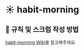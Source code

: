 # ☀️ habit-morning

## 🔨 규칙 및 스크럼 작성 방법

[habit-morning Wiki](https://github.com/habit-developers/habit-morning/wiki)를 참고해주세요.
